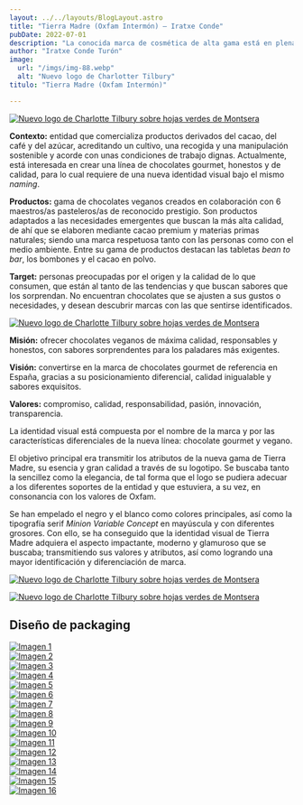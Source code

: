 ```yaml
---
layout: ../../layouts/BlogLayout.astro
title: "Tierra Madre (Oxfam Intermón) – Iratxe Conde"
pubDate: 2022-07-01
description: "La conocida marca de cosmética de alta gama está en plena transformación digital y quiere poner su foco en crear productos más **sostenibles y responsables.** Para proyectar este cambio y alinearse con su nueva estrategia de marca, Charlotte Tilbury busca un **rebranding** acorde a sus principios y valores."
author: "Iratxe Conde Turón"
image:
  url: "/imgs/img-88.webp"
  alt: "Nuevo logo de Charlotter Tilbury"
titulo: "Tierra Madre (Oxfam Intermón)"

---
```


[![Nuevo logo de Charlotte Tilbury sobre hojas verdes de Montsera](/imgs/img-88.webp "Nuevo logo de Charlotter Tilbury")](/imgs/img-88.webp)

**Contexto:** entidad que comercializa productos derivados del cacao, del café y del azúcar, acreditando un cultivo, una recogida y una manipulación sostenible y acorde con unas condiciones de trabajo dignas. Actualmente, está interesada en crear una línea de chocolates gourmet, honestos y de calidad, para lo cual requiere de una nueva identidad visual bajo el mismo _naming_.

**Productos:** gama de chocolates veganos creados en colaboración con 6 maestros/as pasteleros/as de reconocido prestigio. Son productos adaptados a las necesidades emergentes que buscan la más alta calidad, de ahí que se elaboren mediante cacao premium y materias primas naturales; siendo una marca respetuosa tanto con las personas como con el medio ambiente. Entre su gama de productos destacan las tabletas _bean to bar_, los bombones y el cacao en polvo.

**Target:** personas preocupadas por el origen y la calidad de lo que consumen, que están al tanto de las tendencias y que buscan sabores que los sorprendan. No encuentran chocolates que se ajusten a sus gustos o necesidades, y desean descubrir marcas con las que sentirse identificados.

<div class="flex-container">
  <div class="flex-item">

[![Nuevo logo de Charlotte Tilbury sobre hojas verdes de Montsera](/imgs/img-202.webp "Nuevo logo de Charlotter Tilbury")](/imgs/img-202.webp)

  </div>
  <div class="flex-item">

**Misión:** ofrecer chocolates veganos de máxima calidad, responsables y honestos, con sabores sorprendentes para los paladares más exigentes.

**Visión:** convertirse en la marca de chocolates gourmet de referencia en España, gracias a su posicionamiento diferencial, calidad inigualable y sabores exquisitos.

**Valores:** compromiso, calidad, responsabilidad, pasión, innovación, transparencia.

  </div>
</div>

<div class="flex-container">
  <div class="flex-item">

La identidad visual está compuesta por el nombre de la marca y por las características diferenciales de la nueva línea: chocolate gourmet y vegano.

El objetivo principal era transmitir los atributos de la nueva gama de Tierra Madre, su esencia y gran calidad a través de su logotipo. Se buscaba tanto la sencillez como la elegancia, de tal forma que el logo se pudiera adecuar a los diferentes soportes de la entidad y que estuviera, a su vez, en consonancia con los valores de Oxfam.

Se han empelado el negro y el blanco como colores principales, así como la tipografía serif _Minion Variable Concept_ en mayúscula y con diferentes grosores. Con ello, se ha conseguido que la identidad visual de Tierra Madre adquiera el aspecto impactante, moderno y glamuroso que se buscaba; transmitiendo sus valores y atributos, así como logrando una mayor identificación y diferenciación de marca.

  </div>
  <div class="flex-item">

[![Nuevo logo de Charlotte Tilbury sobre hojas verdes de Montsera](/imgs/img-223.webp "Nuevo logo de Charlotter Tilbury")](/imgs/img-223.webp)

  </div>
</div>

[![Nuevo logo de Charlotte Tilbury sobre hojas verdes de Montsera](/imgs/img-89.webp "Nuevo logo de Charlotter Tilbury")](/imgs/img-89.webp)

## Diseño de packaging
<div class="grid-4-container" id="gallery">
  <div class="grid-item">
    <a href="/imgs/img-190.webp" data-pswp-width="2000" data-pswp-height="2000">
      <img src="/imgs/img-190.webp" alt="Imagen 1"/>
    </a>
  </div>
  <div class="grid-item">
    <a href="/imgs/img-191.webp" data-pswp-width="2000" data-pswp-height="2000">
      <img src="/imgs/img-191.webp" alt="Imagen 2"/>
    </a>
  </div>
  <div class="grid-item">
    <a href="/imgs/img-192.webp" data-pswp-width="2000" data-pswp-height="2000">
      <img src="/imgs/img-192.webp" alt="Imagen 3"/>
    </a>
  </div>
  <div class="grid-item">
    <a href="/imgs/img-193.webp" data-pswp-width="2000" data-pswp-height="2000">
      <img src="/imgs/img-193.webp" alt="Imagen 4"/>
    </a>
  </div>
  <div class="grid-item">
    <a href="/imgs/img-194.webp" data-pswp-width="2000" data-pswp-height="2000">
      <img src="/imgs/img-194.webp" alt="Imagen 5"/>
    </a>
  </div>
  <div class="grid-item">
    <a href="/imgs/img-195.webp" data-pswp-width="2000" data-pswp-height="2000">
      <img src="/imgs/img-195.webp" alt="Imagen 6"/>
    </a>
  </div>
  <div class="grid-item">
    <a href="/imgs/img-196.webp" data-pswp-width="2000" data-pswp-height="2000">
      <img src="/imgs/img-196.webp" alt="Imagen 7"/>
    </a>
  </div>
  <div class="grid-item">
    <a href="/imgs/img-197.webp" data-pswp-width="2000" data-pswp-height="2000">
      <img src="/imgs/img-197.webp" alt="Imagen 8"/>
    </a>
  </div>
  <div class="grid-item">
    <a href="/imgs/img-198.webp" data-pswp-width="2000" data-pswp-height="2000">
      <img src="/imgs/img-198.webp" alt="Imagen 9"/>
    </a>
  </div>
  <div class="grid-item">
    <a href="/imgs/img-199.webp" data-pswp-width="2000" data-pswp-height="2000">
      <img src="/imgs/img-199.webp" alt="Imagen 10"/>
    </a>
  </div>
  <div class="grid-item">
    <a href="/imgs/img-200.webp" data-pswp-width="2000" data-pswp-height="2000">
      <img src="/imgs/img-200.webp" alt="Imagen 11"/>
    </a>
  </div>
  <div class="grid-item">
    <a href="/imgs/img-201.webp" data-pswp-width="2000" data-pswp-height="2000">
      <img src="/imgs/img-201.webp" alt="Imagen 12"/>
    </a>
  </div>
  <div class="grid-item">
    <a href="/imgs/img-90.webp" data-pswp-width="2000" data-pswp-height="2000">
      <img src="/imgs/img-90.webp" alt="Imagen 13"/>
    </a>
  </div>
  <div class="grid-item">
    <a href="/imgs/img-129.webp" data-pswp-width="2000" data-pswp-height="2000">
      <img src="/imgs/img-129.webp" alt="Imagen 14"/>
    </a>
  </div>
  <div class="grid-item">
    <a href="/imgs/img-128.webp" data-pswp-width="2000" data-pswp-height="2000">
      <img src="/imgs/img-128.webp" alt="Imagen 15"/>
    </a>
  </div>
  <div class="grid-item">
    <a href="/imgs/img-91.webp" data-pswp-width="2000" data-pswp-height="2000">
      <img src="/imgs/img-91.webp" alt="Imagen 16"/>
    </a>
  </div>
</div>


